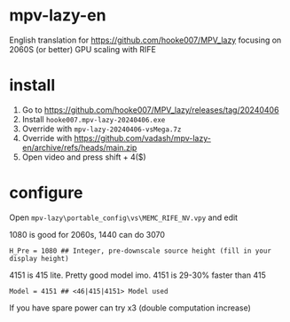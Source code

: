 # mpv-lazy-en
English translation for https://github.com/hooke007/MPV_lazy focusing on 2060S (or better) GPU scaling with RIFE

# install
1) Go to https://github.com/hooke007/MPV_lazy/releases/tag/20240406
2) Install `hooke007.mpv-lazy-20240406.exe`
3) Override with `mpv-lazy-20240406-vsMega.7z`
4) Override with https://github.com/vadash/mpv-lazy-en/archive/refs/heads/main.zip
5) Open video and press shift + 4($)

# configure
Open `mpv-lazy\portable_config\vs\MEMC_RIFE_NV.vpy` and edit

1080 is good for 2060s, 1440 can do 3070
```
H_Pre = 1080 ## Integer, pre-downscale source height (fill in your display height)
```

4151 is 415 lite. Pretty good model imo. 4151 is 29-30% faster than 415
```
Model = 4151 ## <46|415|4151> Model used
```

If you have spare power can try x3 (double computation increase)
